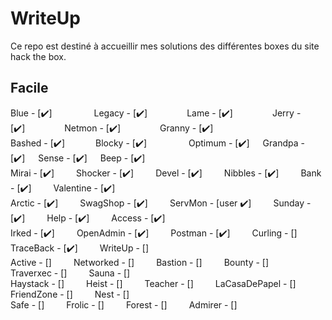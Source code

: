 # WriteUp
Ce repo est destiné à accueillir mes solutions des différentes boxes du site hack the box.

## Facile
Blue - [:heavy_check_mark:]&ensp;&ensp;&ensp;&ensp;&ensp;&emsp;&emsp; Legacy - [:heavy_check_mark:]&ensp;&ensp;&ensp;&ensp;&ensp;&emsp;&emsp;Lame - [:heavy_check_mark:]&ensp;&ensp;&ensp;&ensp;&ensp;&emsp;&emsp;Jerry - [:heavy_check_mark:]&ensp;&ensp;&ensp;&ensp;&ensp;&emsp;&emsp;Netmon - [:heavy_check_mark:]&ensp;&ensp;&ensp;&ensp;&ensp;&emsp;&emsp;Granny - [:heavy_check_mark:] </br>
Bashed - [:heavy_check_mark:]&ensp;&ensp;&ensp;&emsp;&emsp;Blocky - [:heavy_check_mark:]&ensp;&ensp;&ensp;&ensp;&emsp;&ensp;&ensp;&ensp; Optimum - [:heavy_check_mark:]&ensp;&ensp;&ensp;Grandpa - [:heavy_check_mark:]&ensp;&ensp;&ensp;Sense - [:heavy_check_mark:]&ensp;&ensp;&ensp;Beep - [:heavy_check_mark:] </br>
Mirai - [:heavy_check_mark:]&ensp;&ensp;&ensp;&ensp;&ensp;Shocker - [:heavy_check_mark:]&ensp;&ensp;&ensp;&ensp;&ensp;Devel - [:heavy_check_mark:]&ensp;&ensp;&ensp;&ensp;&ensp;Nibbles - [:heavy_check_mark:]&ensp;&ensp;&ensp;&ensp;&ensp;Bank - [:heavy_check_mark:]&ensp;&ensp;&ensp;&ensp;&ensp;Valentine - [:heavy_check_mark:]</br>
Arctic - [:heavy_check_mark:]&ensp;&ensp;&ensp;&ensp;&ensp;SwagShop - [:heavy_check_mark:]&ensp;&ensp;&ensp;&ensp;&ensp;ServMon - [user :heavy_check_mark:]&ensp;&ensp;&ensp;&ensp;&ensp;Sunday - [:heavy_check_mark:]&ensp;&ensp;&ensp;&ensp;&ensp;Help - [:heavy_check_mark:]&ensp;&ensp;&ensp;&ensp;&ensp;Access - [:heavy_check_mark:]</br>
Irked - [:heavy_check_mark:]&ensp;&ensp;&ensp;&ensp;&ensp;OpenAdmin - [:heavy_check_mark:]&ensp;&ensp;&ensp;&ensp;&ensp;Postman - [:heavy_check_mark:]&ensp;&ensp;&ensp;&ensp;&ensp;Curling - []&ensp;&ensp;&ensp;&ensp;&ensp;TraceBack - [:heavy_check_mark:]&ensp;&ensp;&ensp;&ensp;&ensp;WriteUp - []</br>
Active - []&ensp;&ensp;&ensp;&ensp;&ensp;Networked - []&ensp;&ensp;&ensp;&ensp;&ensp;Bastion - []&ensp;&ensp;&ensp;&ensp;&ensp;Bounty - []&ensp;&ensp;&ensp;&ensp;&ensp;Traverxec - []&ensp;&ensp;&ensp;&ensp;&ensp;Sauna - []</br>
Haystack - []&ensp;&ensp;&ensp;&ensp;&ensp;Heist - []&ensp;&ensp;&ensp;&ensp;&ensp;Teacher - []&ensp;&ensp;&ensp;&ensp;&ensp;LaCasaDePapel - []&ensp;&ensp;&ensp;&ensp;&ensp;FriendZone - []&ensp;&ensp;&ensp;&ensp;&ensp;Nest - []</br>
Safe - []&ensp;&ensp;&ensp;&ensp;&ensp;Frolic - []&ensp;&ensp;&ensp;&ensp;&ensp;Forest - []&ensp;&ensp;&ensp;&ensp;&ensp;Admirer - []&ensp;&ensp;&ensp;&ensp;&ensp;
